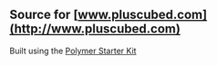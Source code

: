 ## Source for [www.pluscubed.com](http://www.pluscubed.com)

Built using the [Polymer Starter Kit](https://github.com/polymerelements/polymer-starter-kit)